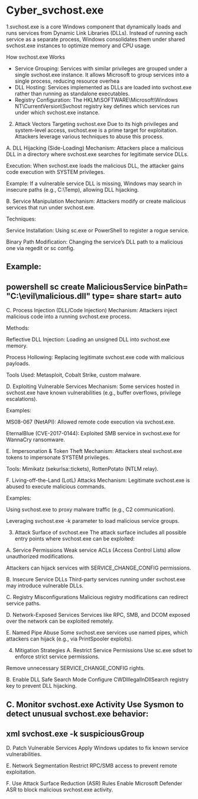 # Cyber_svchost.exe
1.svchost.exe is a core Windows component that dynamically loads and runs services from Dynamic Link Libraries (DLLs). Instead of running each service as a separate process, Windows consolidates them under shared svchost.exe instances to optimize memory and CPU usage.

How svchost.exe Works
* Service Grouping: Services with similar privileges are grouped under a single svchost.exe instance. It allows Microsoft to group services into a single process, reducing resource overhea
* DLL Hosting: Services implemented as DLLs are loaded into svchost.exe rather than running as standalone executables.
* Registry Configuration: The HKLM\SOFTWARE\Microsoft\Windows NT\CurrentVersion\Svchost registry key defines which services run under which svchost.exe instance.

2. Attack Vectors Targeting svchost.exe
Due to its high privileges and system-level access, svchost.exe is a prime target for exploitation. Attackers leverage various techniques to abuse this process.

A. DLL Hijacking (Side-Loading)
Mechanism: Attackers place a malicious DLL in a directory where svchost.exe searches for legitimate service DLLs.

Execution: When svchost.exe loads the malicious DLL, the attacker gains code execution with SYSTEM privileges.

Example: If a vulnerable service DLL is missing, Windows may search in insecure paths (e.g., C:\Temp), allowing DLL hijacking.

B. Service Manipulation
Mechanism: Attackers modify or create malicious services that run under svchost.exe.

Techniques:

Service Installation: Using sc.exe or PowerShell to register a rogue service.

Binary Path Modification: Changing the service’s DLL path to a malicious one via regedit or sc config.

Example:
---------------------------------------------------------------------------------------------
powershell
sc create MaliciousService binPath= "C:\evil\malicious.dll" type= share start= auto  
---------------------------------------------------------------------------------------------
C. Process Injection (DLL/Code Injection)
Mechanism: Attackers inject malicious code into a running svchost.exe process.

Methods:

Reflective DLL Injection: Loading an unsigned DLL into svchost.exe memory.

Process Hollowing: Replacing legitimate svchost.exe code with malicious payloads.

Tools Used: Metasploit, Cobalt Strike, custom malware.

D. Exploiting Vulnerable Services
Mechanism: Some services hosted in svchost.exe have known vulnerabilities (e.g., buffer overflows, privilege escalations).

Examples:

MS08-067 (NetAPI): Allowed remote code execution via svchost.exe.

EternalBlue (CVE-2017-0144): Exploited SMB service in svchost.exe for WannaCry ransomware.

E. Impersonation & Token Theft
Mechanism: Attackers steal svchost.exe tokens to impersonate SYSTEM privileges.

Tools: Mimikatz (sekurlsa::tickets), RottenPotato (NTLM relay).

F. Living-off-the-Land (LotL) Attacks
Mechanism: Legitimate svchost.exe is abused to execute malicious commands.

Examples:

Using svchost.exe to proxy malware traffic (e.g., C2 communication).

Leveraging svchost.exe -k parameter to load malicious service groups.

3. Attack Surface of svchost.exe
The attack surface includes all possible entry points where svchost.exe can be exploited:

A. Service Permissions
Weak service ACLs (Access Control Lists) allow unauthorized modifications.

Attackers can hijack services with SERVICE_CHANGE_CONFIG permissions.

B. Insecure Service DLLs
Third-party services running under svchost.exe may introduce vulnerable DLLs.

C. Registry Misconfigurations
Malicious registry modifications can redirect service paths.

D. Network-Exposed Services
Services like RPC, SMB, and DCOM exposed over the network can be exploited remotely.

E. Named Pipe Abuse
Some svchost.exe services use named pipes, which attackers can hijack (e.g., via PrintSpooler exploits).

4. Mitigation Strategies
A. Restrict Service Permissions
Use sc.exe sdset to enforce strict service permissions.

Remove unnecessary SERVICE_CHANGE_CONFIG rights.

B. Enable DLL Safe Search Mode
Configure CWDIllegalInDllSearch registry key to prevent DLL hijacking.

C. Monitor svchost.exe Activity
Use Sysmon to detect unusual svchost.exe behavior:
--------------------------------------------------------------------------------------------------
xml
<ProcessCreate onmatch="include">
  <Image condition="contains">svchost.exe</Image>
  <CommandLine condition="contains">-k suspiciousGroup</CommandLine>
</ProcessCreate>
---------------------------------------------------------------------------------------------------
D. Patch Vulnerable Services
Apply Windows updates to fix known service vulnerabilities.

E. Network Segmentation
Restrict RPC/SMB access to prevent remote exploitation.

F. Use Attack Surface Reduction (ASR) Rules
Enable Microsoft Defender ASR to block malicious svchost.exe activity.
